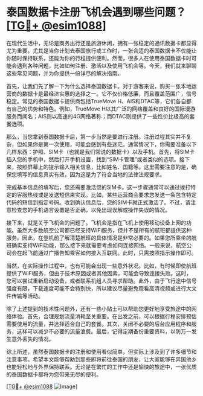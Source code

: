# 泰国数据卡注册飞机会遇到哪些问题？[[TG💪+ @esim1088](https://t.me/s/esim1088)]

在现代生活中，无论是商务出行还是旅游休闲，拥有一张稳定的通讯数据卡都显得尤为重要。尤其是当你计划去泰国旅行或工作时，一张合适的泰国数据卡不仅能让你随时保持联系，还能为你的行程提供便利。然而，很多人在使用泰国数据卡时可能会遇到各种问题，比如如何注册、激活以及使用飞机会等。今天，我们就来聊聊这些常见问题，并为你提供一份详尽的解决指南。

首先，让我们先了解一下为什么选择泰国数据卡。对于游客来说，购买一张本地运营商的数据卡是最经济实惠的选择之一。它不仅价格低廉，而且覆盖范围广，信号稳定。常见的泰国数据卡提供商包括TrueMove H、AIS和DTAC等，它们各自都有自己的优势和特色。例如，TrueMove H以其广泛的网络覆盖和良好的国际漫游服务而闻名；AIS则以高速的4G网络著称；而DTAC则提供了一些性价比极高的套餐选项。

那么，当您拿到泰国数据卡后，第一步当然是要进行注册。注册过程其实并不复杂，但如果你是第一次使用，可能会感到有些迷茫。通常情况下，你需要准备以下几样东西：护照、SIM卡（也就是我们常说的数据卡）以及手机。首先，将SIM卡插入您的手机中，然后打开手机设置，找到“SIM卡管理”或者类似的选项。接下来，按照屏幕上的提示输入相关信息，比如姓名、国籍等。这里需要注意的是，确保您填写的信息真实有效，因为这是为了符合当地的法律法规要求。

完成基本信息的填写后，您还需要激活您的SIM卡。这一步骤通常可以通过拨打特定的客服热线或是发送短信来实现。比如，某些运营商会要求您发送一条包含特定代码的短信到指定号码。收到确认信息后，您的SIM卡就正式激活了。不过，请注意检查您的手机语言设置是否正确，以免出现误解或操作失误的情况。

接下来，就是关于飞机会的问题了。飞机会是指在飞机上使用移动设备上网的功能。虽然大多数航空公司都已经支持WiFi服务，但并不是所有的航班都提供这种服务。因此，在登机前了解清楚航班的具体情况是非常必要的。如果您所乘坐的航班确实支持WiFi功能，那么接下来就需要考虑如何连接网络。一般来说，航空公司会在起飞前通过广播告知乘客如何接入互联网。此时，只需按照指示操作即可。

当然，在实际操作过程中，也有可能会出现一些意外状况。比如，有时候即使航班提供了WiFi服务，但由于技术原因或者其他因素，可能会导致连接失败。这时，您可以尝试重新启动设备，或者联系机组人员寻求帮助。此外，由于飞行途中信号强度有限，下载速度可能不会特别快，所以建议尽量避免观看高清视频或进行大文件传输等活动。

除了上述提到的技术性问题外，还有一些小贴士可以帮助您更好地享受旅途中的网络体验。首先，合理规划流量消耗至关重要。在出发之前，可以根据行程安排预估需要使用的流量，并选择适合自己的套餐。其次，关闭不必要的后台应用程序和服务，这样可以减少不必要的流量浪费。最后，记得定期备份重要资料，以防万一发生意外丢失的情况。

综上所述，虽然泰国数据卡的注册和使用看似简单，但实际上涉及到了许多细节和注意事项。希望本文能够帮助到那些即将前往泰国的朋友，让大家能够在异国他乡也能轻松地与外界保持联系。无论是在繁忙的工作中还是愉快的旅途中，一张优质的泰国数据卡都将为您带来无尽的便利。

[[TG💪+ @esim1088](https://t.me/s/esim1088) ![Image](https://i.postimg.cc/4NQfJmqS/Snipaste-2025-05-13-00-14-12.png)]